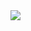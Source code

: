 <a href="https://portal.azure.com/#create/Microsoft.Template/uri/https%3A%2F%2Fraw.githubusercontent.com%2Fcobeyerrett%2FAzure%2Fmaster%2FArmTemplates%2FVM%2FWindowsKeyVault%2Fazuredeploy.json" target="_blank">
    <img src="http://azuredeploy.net/deploybutton.png"/>
</a>